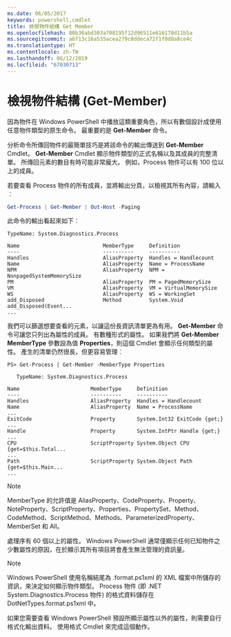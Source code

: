 ```yaml
---
ms.date: 06/05/2017
keywords: powershell,cmdlet
title: 檢視物件結構 Get Member
ms.openlocfilehash: 80b36abd303a708195f12d96511e616178d11b5a
ms.sourcegitcommit: a6f13c16a535acea279c0ddeca72f1f0d8a8ce4c
ms.translationtype: HT
ms.contentlocale: zh-TW
ms.lasthandoff: 06/12/2019
ms.locfileid: "67030713"
---
```

# <a name="viewing-object-structure-get-member"></a>檢視物件結構 (Get-Member)

因為物件在 Windows PowerShell 中播放這類重要角色，所以有數個設計成使用任意物件類型的原生命令。 最重要的是 **Get-Member** 命令。

分析命令所傳回物件的最簡單技巧是將該命令的輸出傳送到 **Get-Member** Cmdlet。 **Get-Member** Cmdlet 顯示物件類型的正式名稱以及其成員的完整清單。 所傳回元素的數目有時可能非常龐大。 例如，Process 物件可以有 100 位以上的成員。

若要查看 Process 物件的所有成員，並將輸出分頁，以檢視其所有內容，請輸入︰

```powershell
Get-Process | Get-Member | Out-Host -Paging
```

此命令的輸出看起來如下︰

```output
TypeName: System.Diagnostics.Process

Name                           MemberType     Definition
----                           ----------     ----------
Handles                        AliasProperty  Handles = Handlecount
Name                           AliasProperty  Name = ProcessName
NPM                            AliasProperty  NPM = NonpagedSystemMemorySize
PM                             AliasProperty  PM = PagedMemorySize
VM                             AliasProperty  VM = VirtualMemorySize
WS                             AliasProperty  WS = WorkingSet
add_Disposed                   Method         System.Void add_Disposed(Event...
...
```

我們可以篩選想要查看的元素，以讓這份長資訊清單更為有用。 **Get-Member** 命令可讓您只列出為屬性的成員。 有數種形式的屬性。 如果我們將 **Get-Member MemberType** 參數設為值 **Properties**，則這個 Cmdlet 會顯示任何類型的屬性。 產生的清單仍然很長，但更容易管理︰

```
PS> Get-Process | Get-Member -MemberType Properties

   TypeName: System.Diagnostics.Process

Name                       MemberType     Definition
----                       ----------     ----------
Handles                    AliasProperty  Handles = Handlecount
Name                       AliasProperty  Name = ProcessName
...
ExitCode                   Property       System.Int32 ExitCode {get;}
...
Handle                     Property       System.IntPtr Handle {get;}
...
CPU                        ScriptProperty System.Object CPU {get=$this.Total...
...
Path                       ScriptProperty System.Object Path {get=$this.Main...
...
```

> [!NOTE]
> MemberType 的允許值是 AliasProperty、CodeProperty、Property、NoteProperty、ScriptProperty、Properties、PropertySet、Method、CodeMethod、ScriptMethod、Methods、ParameterizedProperty、MemberSet 和 All。

處理序有 60 個以上的屬性。 Windows PowerShell 通常僅顯示任何已知物件之少數屬性的原因，在於顯示其所有項目將會產生無法管理的資訊量。

> [!NOTE]
> Windows PowerShell 使用名稱結尾為 .format.ps1xml 的 XML 檔案中所儲存的資訊，來決定如何顯示物件類型。 Process 物件 (即 .NET System.Diagnostics.Process 物件) 的格式資料儲存在 DotNetTypes.format.ps1xml 中。

如果您需要查看 Windows PowerShell 預設所顯示屬性以外的屬性，則需要自行格式化輸出資料。 使用格式 Cmdlet 來完成這個動作。
